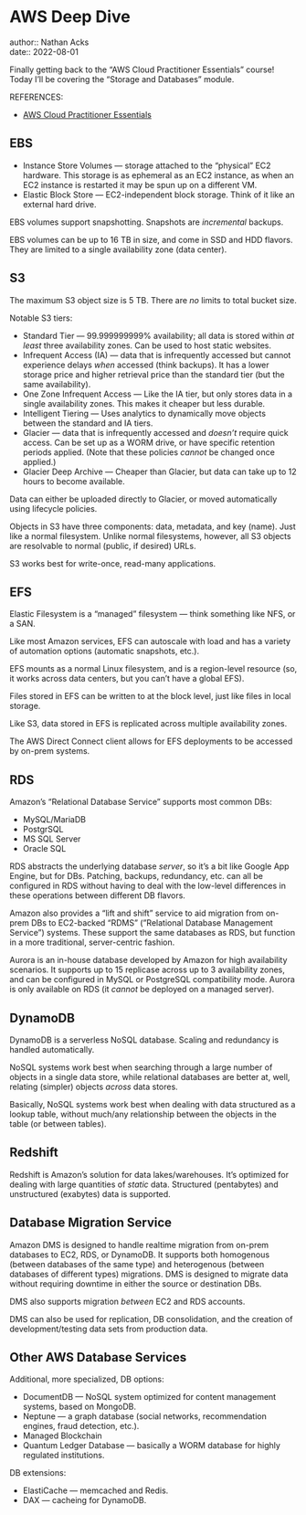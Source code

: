 # AWS Deep Dive

author:: Nathan Acks  
date:: 2022-08-01

Finally getting back to the “AWS Cloud Practitioner Essentials” course! Today I’ll be covering the “Storage and Databases” module.

REFERENCES:

* [AWS Cloud Practitioner Essentials](https://www.aws.training/learningobject/curriculum?id=27076)

## EBS

* Instance Store Volumes — storage attached to the “physical” EC2 hardware. This storage is as ephemeral as an EC2 instance, as when an EC2 instance is restarted it may be spun up on a different VM.
* Elastic Block Store — EC2-independent block storage. Think of it like an external hard drive.

EBS volumes support snapshotting. Snapshots are *incremental* backups.

EBS volumes can be up to 16 TB in size, and come in SSD and HDD flavors. They are limited to a single availability zone (data center).

## S3

The maximum S3 object size is 5 TB. There are *no* limits to total bucket size.

Notable S3 tiers:

* Standard Tier — 99.999999999% availability; all data is stored within *at least* three availability zones. Can be used to host static websites.
* Infrequent Access (IA) — data that is infrequently accessed but cannot experience delays *when* accessed (think backups). It has a lower storage price and higher retrieval price than the standard tier (but the same availability).
* One Zone Infrequent Access — Like the IA tier, but only stores data in a single availability zones. This makes it cheaper but less durable.
* Intelligent Tiering — Uses analytics to dynamically move objects between the standard and IA tiers.
* Glacier — data that is infrequently accessed and *doesn’t* require quick access. Can be set up as a WORM drive, or have specific retention periods applied. (Note that these policies *cannot* be changed once applied.)
* Glacier Deep Archive — Cheaper than Glacier, but data can take up to 12 hours to become available.

Data can either be uploaded directly to Glacier, or moved automatically using lifecycle policies.

Objects in S3 have three components: data, metadata, and key (name). Just like a normal filesystem. Unlike normal filesystems, however, all S3 objects are resolvable to normal (public, if desired) URLs.

S3 works best for write-once, read-many applications.

## EFS

Elastic Filesystem is a “managed” filesystem — think something like NFS, or a SAN.

Like most Amazon services, EFS can autoscale with load and has a variety of automation options (automatic snapshots, etc.).

EFS mounts as a normal Linux filesystem, and is a region-level resource (so, it works across data centers, but you can’t have a global EFS).

Files stored in EFS can be written to at the block level, just like files in local storage.

Like S3, data stored in EFS is replicated across multiple availability zones.

The AWS Direct Connect client allows for EFS deployments to be accessed by on-prem systems.

## RDS

Amazon’s “Relational Database Service” supports most common DBs:

* MySQL/MariaDB
* PostgrSQL
* MS SQL Server
* Oracle SQL

RDS abstracts the underlying database *server*, so it’s a bit like Google App Engine, but for DBs. Patching, backups, redundancy, etc. can all be configured in RDS without having to deal with the low-level differences in these operations between different DB flavors.

Amazon also provides a “lift and shift” service to aid migration from on-prem DBs to EC2-backed “RDMS” (”Relational Database Management Service”) systems. These support the same databases as RDS, but function in a more traditional, server-centric fashion.

Aurora is an in-house database developed by Amazon for high availability scenarios. It supports up to 15 replicase across up to 3 availability zones, and can be configured in MySQL or PostgreSQL compatibility mode. Aurora is only available on RDS (it *cannot* be deployed on a managed server).

## DynamoDB

DynamoDB is a serverless NoSQL database. Scaling and redundancy is handled automatically.

NoSQL systems work best when searching through a large number of objects in a single data store, while relational databases are better at, well, relating (simpler) objects *across* data stores.

Basically, NoSQL systems work best when dealing with data structured as a lookup table, without much/any relationship between the objects in the table (or between tables).

## Redshift

Redshift is Amazon’s solution for data lakes/warehouses. It’s optimized for dealing with large quantities of *static* data. Structured (pentabytes) and unstructured (exabytes) data is supported.

## Database Migration Service

Amazon DMS is designed to handle realtime migration from on-prem databases to EC2, RDS, or DynamoDB. It supports both homogenous (between databases of the same type) and heterogenous (between databases of different types) migrations. DMS is designed to migrate data without requiring downtime in either the source or destination DBs.

DMS also supports migration *between* EC2 and RDS accounts.

DMS can also be used for replication, DB consolidation, and the creation of development/testing data sets from production data.

## Other AWS Database Services

Additional, more specialized, DB options:

* DocumentDB — NoSQL system optimized for content management systems, based on MongoDB.
* Neptune — a graph database (social networks, recommendation engines, fraud detection, etc.).
* Managed Blockchain
* Quantum Ledger Database — basically a WORM database for highly regulated institutions.

DB extensions:

* ElastiCache — memcached and Redis.
* DAX — cacheing for DynamoDB.
